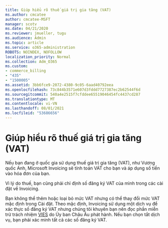 ```yaml
---
title: Giúp hiểu rõ thuế giá trị gia tăng (VAT)
ms.author: cmcatee
author: cmcatee-MSFT
manager: scotv
ms.date: 04/21/2020
ms.reviewer: jmueller, tugu
ms.audience: Admin
ms.topic: article
ms.service: o365-administration
ROBOTS: NOINDEX, NOFOLLOW
localization_priority: Normal
ms.collection: Adm_O365
ms.custom:
- commerce_billing
- "435"
- "1500005"
ms.assetid: 3bb6fce9-2072-4380-9c05-6aad40792eea
ms.openlocfilehash: 73c844b3571e607d3fddd7727387ec2b62544f6d
ms.sourcegitcommit: 540a4e2515f7cfddee65519046454fc4437cd287
ms.translationtype: MT
ms.contentlocale: vi-VN
ms.lasthandoff: 08/01/2021
ms.locfileid: "53686656"
---
```

# <a name="help-understanding-value-added-tax-vat"></a>Giúp hiểu rõ thuế giá trị gia tăng (VAT)

Nếu bạn đang ở quốc gia sử dụng thuế giá trị gia tăng (VAT), như Vương quốc Anh, Microsoft Invoicing sẽ tính toán VAT cho bạn và áp dụng số tiền vào hóa đơn của bạn.
  
Vì lý do thuế, bạn cũng phải chỉ định số đăng ký VAT của mình trong các cài đặt về Invoicing.
  
Bạn không thể thêm hoặc loại bỏ mức VAT nhưng có thể thay đổi mức VAT mặc định trong Cài đặt. Theo mặc định, Invoicing sử dụng một dịch vụ để xác thực số đăng ký VAT nhưng chúng tôi khuyên bạn nên đọc phần miễn trừ trách nhiệm [VIES](https://go.microsoft.com/fwlink/?LinkID=841741) do Ủy ban Châu Âu phát hành. Nếu bạn chọn tắt dịch vụ, bạn phải xác minh tất cả các số đăng ký VAT.